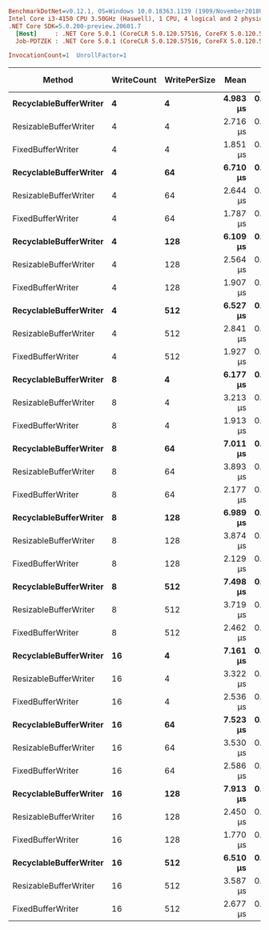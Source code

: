 ``` ini

BenchmarkDotNet=v0.12.1, OS=Windows 10.0.18363.1139 (1909/November2018Update/19H2)
Intel Core i3-4150 CPU 3.50GHz (Haswell), 1 CPU, 4 logical and 2 physical cores
.NET Core SDK=5.0.200-preview.20601.7
  [Host]     : .NET Core 5.0.1 (CoreCLR 5.0.120.57516, CoreFX 5.0.120.57516), X64 RyuJIT
  Job-PDTZEK : .NET Core 5.0.1 (CoreCLR 5.0.120.57516, CoreFX 5.0.120.57516), X64 RyuJIT

InvocationCount=1  UnrollFactor=1  

```
|                 Method | WriteCount | WritePerSize |     Mean |     Error |    StdDev |   Median | Gen 0 | Gen 1 | Gen 2 | Allocated |
|----------------------- |----------- |------------- |---------:|----------:|----------:|---------:|------:|------:|------:|----------:|
| **RecyclableBufferWriter** |          **4** |            **4** | **4.983 μs** | **0.5458 μs** | **1.5033 μs** | **5.200 μs** |     **-** |     **-** |     **-** |     **376 B** |
|  ResizableBufferWriter |          4 |            4 | 2.716 μs | 0.2720 μs | 0.7399 μs | 2.600 μs |     - |     - |     - |     136 B |
|      FixedBufferWriter |          4 |            4 | 1.851 μs | 0.1423 μs | 0.3871 μs | 1.700 μs |     - |     - |     - |      72 B |
| **RecyclableBufferWriter** |          **4** |           **64** | **6.710 μs** | **0.5839 μs** | **1.6372 μs** | **7.100 μs** |     **-** |     **-** |     **-** |     **472 B** |
|  ResizableBufferWriter |          4 |           64 | 2.644 μs | 0.2844 μs | 0.7880 μs | 2.400 μs |     - |     - |     - |     552 B |
|      FixedBufferWriter |          4 |           64 | 1.787 μs | 0.1502 μs | 0.4111 μs | 1.700 μs |     - |     - |     - |     312 B |
| **RecyclableBufferWriter** |          **4** |          **128** | **6.109 μs** | **0.5311 μs** | **1.4805 μs** | **6.400 μs** |     **-** |     **-** |     **-** |     **472 B** |
|  ResizableBufferWriter |          4 |          128 | 2.564 μs | 0.1937 μs | 0.5237 μs | 2.400 μs |     - |     - |     - |    1000 B |
|      FixedBufferWriter |          4 |          128 | 1.907 μs | 0.1822 μs | 0.4956 μs | 1.800 μs |     - |     - |     - |     568 B |
| **RecyclableBufferWriter** |          **4** |          **512** | **6.527 μs** | **0.6897 μs** | **1.9566 μs** | **7.000 μs** |     **-** |     **-** |     **-** |     **472 B** |
|  ResizableBufferWriter |          4 |          512 | 2.841 μs | 0.3729 μs | 1.0271 μs | 2.450 μs |     - |     - |     - |    3688 B |
|      FixedBufferWriter |          4 |          512 | 1.927 μs | 0.2479 μs | 0.6910 μs | 1.700 μs |     - |     - |     - |    2104 B |
| **RecyclableBufferWriter** |          **8** |            **4** | **6.177 μs** | **0.5901 μs** | **1.5852 μs** | **6.150 μs** |     **-** |     **-** |     **-** |     **424 B** |
|  ResizableBufferWriter |          8 |            4 | 3.213 μs | 0.3874 μs | 1.0799 μs | 3.100 μs |     - |     - |     - |     192 B |
|      FixedBufferWriter |          8 |            4 | 1.913 μs | 0.1759 μs | 0.4904 μs | 1.800 μs |     - |     - |     - |      88 B |
| **RecyclableBufferWriter** |          **8** |           **64** | **7.011 μs** | **0.6485 μs** | **1.7862 μs** | **7.200 μs** |     **-** |     **-** |     **-** |     **520 B** |
|  ResizableBufferWriter |          8 |           64 | 3.893 μs | 0.4217 μs | 1.1614 μs | 3.850 μs |     - |     - |     - |    1088 B |
|      FixedBufferWriter |          8 |           64 | 2.177 μs | 0.2735 μs | 0.7715 μs | 1.900 μs |     - |     - |     - |     568 B |
| **RecyclableBufferWriter** |          **8** |          **128** | **6.989 μs** | **0.5996 μs** | **1.6813 μs** | **7.100 μs** |     **-** |     **-** |     **-** |     **520 B** |
|  ResizableBufferWriter |          8 |          128 | 3.874 μs | 0.4751 μs | 1.3165 μs | 3.700 μs |     - |     - |     - |    2048 B |
|      FixedBufferWriter |          8 |          128 | 2.129 μs | 0.2976 μs | 0.8441 μs | 1.900 μs |     - |     - |     - |    1080 B |
| **RecyclableBufferWriter** |          **8** |          **512** | **7.498 μs** | **0.6396 μs** | **1.7722 μs** | **7.700 μs** |     **-** |     **-** |     **-** |     **808 B** |
|  ResizableBufferWriter |          8 |          512 | 3.719 μs | 0.5581 μs | 1.5922 μs | 3.200 μs |     - |     - |     - |    7808 B |
|      FixedBufferWriter |          8 |          512 | 2.462 μs | 0.3174 μs | 0.9005 μs | 2.100 μs |     - |     - |     - |    4152 B |
| **RecyclableBufferWriter** |         **16** |            **4** | **7.161 μs** | **0.6138 μs** | **1.7007 μs** | **7.200 μs** |     **-** |     **-** |     **-** |     **472 B** |
|  ResizableBufferWriter |         16 |            4 | 3.322 μs | 0.3696 μs | 1.0302 μs | 3.000 μs |     - |     - |     - |     280 B |
|      FixedBufferWriter |         16 |            4 | 2.536 μs | 0.3006 μs | 0.8480 μs | 2.200 μs |     - |     - |     - |     120 B |
| **RecyclableBufferWriter** |         **16** |           **64** | **7.523 μs** | **0.7133 μs** | **2.0001 μs** | **8.100 μs** |     **-** |     **-** |     **-** |     **568 B** |
|  ResizableBufferWriter |         16 |           64 | 3.530 μs | 0.4483 μs | 1.2498 μs | 3.200 μs |     - |     - |     - |    2136 B |
|      FixedBufferWriter |         16 |           64 | 2.586 μs | 0.3446 μs | 0.9942 μs | 2.150 μs |     - |     - |     - |    1080 B |
| **RecyclableBufferWriter** |         **16** |          **128** | **7.913 μs** | **0.7155 μs** | **1.9827 μs** | **8.000 μs** |     **-** |     **-** |     **-** |     **568 B** |
|  ResizableBufferWriter |         16 |          128 | 2.450 μs | 0.1756 μs | 0.4808 μs | 2.250 μs |     - |     - |     - |    4120 B |
|      FixedBufferWriter |         16 |          128 | 1.770 μs | 0.0861 μs | 0.2312 μs | 1.700 μs |     - |     - |     - |    2104 B |
| **RecyclableBufferWriter** |         **16** |          **512** | **6.510 μs** | **0.9889 μs** | **2.8532 μs** | **4.850 μs** |     **-** |     **-** |     **-** |     **568 B** |
|  ResizableBufferWriter |         16 |          512 | 3.587 μs | 0.2617 μs | 0.7164 μs | 3.250 μs |     - |     - |     - |   16024 B |
|      FixedBufferWriter |         16 |          512 | 2.677 μs | 0.3211 μs | 0.8951 μs | 2.300 μs |     - |     - |     - |    8248 B |
